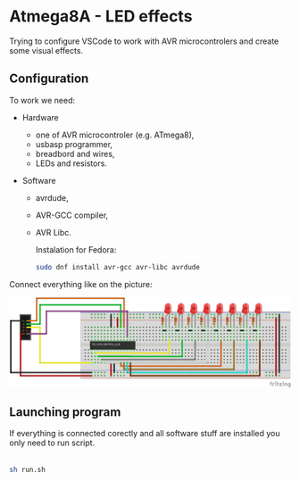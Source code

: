# Atmega8A - LED effects

Trying to configure VSCode to work with AVR microcontrolers and create some visual effects.

## Configuration

To work we need:
- Hardware
  - one of AVR microcontroler (e.g. ATmega8), 
  - usbasp programmer, 
  - breadbord and wires,
  - LEDs and resistors.
  
- Software
  - avrdude,
  - AVR-GCC compiler,
  - AVR Libc.

    Instalation for Fedora:

    ```Bash
    sudo dnf install avr-gcc avr-libc avrdude
    ```

Connect everything like on the picture:

![Alt breadboard](images/atmega_connections.jpg)


## Launching program

If everything is connected corectly and all software stuff are installed you only need to run script.

```Bash

sh run.sh
```